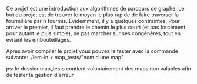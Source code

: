 Ce projet est une introduction aux algorithmes de parcours de graphe.
Le but du projet est de trouver le moyen le plus rapide de faire traverser la fourmilière
par n fourmis. Évidemment, il y a quelques contraintes. Pour arriver le premier, il faut prendre le chemin le plus court (et pas forcément pour autant le plus simple), ne pas marcher
sur ses congénères, tout en évitant les embouteillages.

Après avoir compiler le projet vous pouvez le tester avec la commande suivante:
./lem-in < map_tests/"nom d une map"

ps: le dossier map_tests contient volontairement des maps non valables afin de tester la gestion d'erreur
